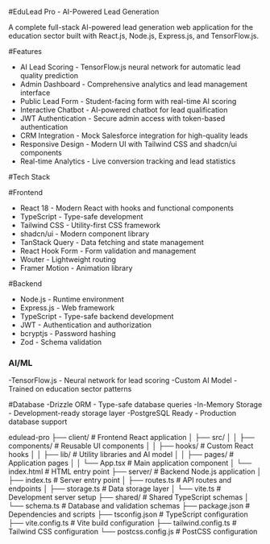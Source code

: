 #EduLead Pro - AI-Powered Lead Generation

A complete full-stack AI-powered lead generation web application for the education sector built with React.js, Node.js, Express.js, and TensorFlow.js.

#Features

- AI Lead Scoring - TensorFlow.js neural network for automatic lead quality prediction
- Admin Dashboard - Comprehensive analytics and lead management interface
- Public Lead Form - Student-facing form with real-time AI scoring
- Interactive Chatbot - AI-powered chatbot for lead qualification
- JWT Authentication - Secure admin access with token-based authentication
- CRM Integration - Mock Salesforce integration for high-quality leads
- Responsive Design - Modern UI with Tailwind CSS and shadcn/ui components
- Real-time Analytics - Live conversion tracking and lead statistics

#Tech Stack

#Frontend
- React 18 - Modern React with hooks and functional components
- TypeScript - Type-safe development
- Tailwind CSS - Utility-first CSS framework
- shadcn/ui - Modern component library
- TanStack Query - Data fetching and state management
- React Hook Form - Form validation and management
- Wouter - Lightweight routing
- Framer Motion - Animation library

#Backend
- Node.js - Runtime environment
- Express.js - Web framework
- TypeScript - Type-safe backend development
- JWT - Authentication and authorization
- bcryptjs - Password hashing
- Zod - Schema validation

### AI/ML
-TensorFlow.js - Neural network for lead scoring
-Custom AI Model - Trained on education sector patterns

#Database
-Drizzle ORM - Type-safe database queries
-In-Memory Storage - Development-ready storage layer
-PostgreSQL Ready - Production database support

edulead-pro
├── client/ # Frontend React application
│ ├── src/
│ │ ├── components/ # Reusable UI components
│ │ ├── hooks/ # Custom React hooks
│ │ ├── lib/ # Utility libraries and AI model
│ │ ├── pages/ # Application pages
│ │ └── App.tsx # Main application component
│ └── index.html # HTML entry point
├── server/ # Backend Node.js application
│ ├── index.ts # Server entry point
│ ├── routes.ts # API routes and endpoints
│ ├── storage.ts # Data storage layer
│ └── vite.ts # Development server setup
├── shared/ # Shared TypeScript schemas
│ └── schema.ts # Database and validation schemas
├── package.json # Dependencies and scripts
├── tsconfig.json # TypeScript configuration
├── vite.config.ts # Vite build configuration
├── tailwind.config.ts # Tailwind CSS configuration
└── postcss.config.js # PostCSS configuration
